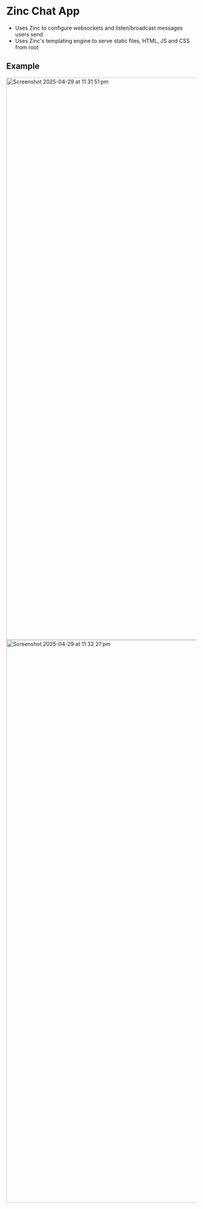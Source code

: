 # Zinc Chat App

- Uses Zinc to configure websockets and listen/broadcast messages users send
- Uses Zinc's templating engine to serve static files, HTML, JS and CSS from root

## Example

<img width="1486" alt="Screenshot 2025-04-29 at 11 31 51 pm" src="https://github.com/user-attachments/assets/f8f8d021-11df-4102-b7d8-3dcfb0b40d73" />

<img width="1488" alt="Screenshot 2025-04-29 at 11 32 27 pm" src="https://github.com/user-attachments/assets/1f884eea-f0db-41ad-a517-046c03514a27" />
